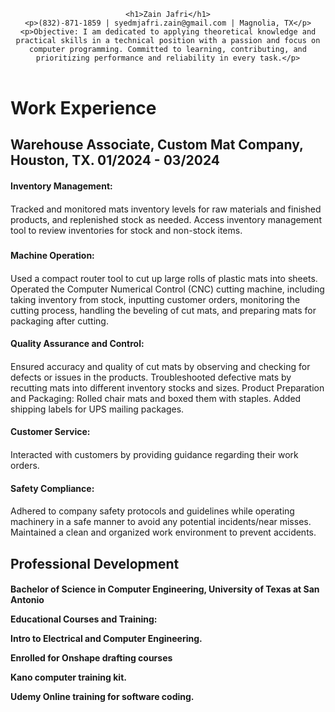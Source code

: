 <header>
    <link rel="stylesheet" href="style.css">

    <h1>Zain Jafri</h1>
    <p>(832)-871-1859 | syedmjafri.zain@gmail.com | Magnolia, TX</p>
    <p>Objective: I am dedicated to applying theoretical knowledge and practical skills in a technical position with a passion and focus on computer programming. Committed to learning, contributing, and prioritizing performance and reliability in every task.</p>
  </header>






<main> <h1>Work Experience</h1>




<h2>Warehouse Associate, Custom Mat Company, Houston, TX.	 01/2024 - 03/2024</h2>




<h4>Inventory Management:<h4>
</h5>Tracked and monitored mats inventory levels for raw materials and finished products, and replenished stock as needed.
Access inventory management tool to review inventories for stock and non-stock items.<h5>




<h4>Machine Operation:<h4>
</h5>Used a compact router tool to cut up large rolls of plastic mats into sheets.
Operated the Computer Numerical Control (CNC) cutting machine, including taking inventory from stock, inputting customer orders, monitoring the cutting process, handling the beveling of cut mats, and preparing mats for packaging after cutting.</h5>




<h4>Quality Assurance and Control:<h4>
</h5>Ensured accuracy and quality of cut mats by observing and checking for defects or issues in the products.
Troubleshooted defective mats by recutting mats into different inventory stocks and sizes.
Product Preparation and Packaging:
Rolled chair mats and boxed them with staples.
Added shipping labels for UPS mailing packages.</h5>




<h4>Customer Service:<h4>
</h5>Interacted with customers by providing guidance regarding their work orders.</h5>








 <h4>Safety Compliance:<h4>
</h5>Adhered to company safety protocols and guidelines while operating machinery in a safe manner to avoid any potential incidents/near misses.
Maintained a clean and organized work environment to prevent accidents.</h5>
</main>




<section> <h1>Professional Development</h1>








<h4>Bachelor of Science in Computer Engineering, University of Texas at San Antonio	




Educational Courses and Training:
<p>Intro to Electrical and Computer Engineering.<p>
<p>Enrolled for Onshape drafting courses<p> 
<p>Kano computer training kit.<p>
<p>Udemy Online training for software coding.<p></h4>




</section>





















